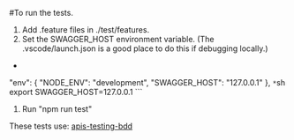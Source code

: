 #To run the tests.

1. Add .feature files in ./test/features.
1. Set the SWAGGER_HOST environment variable. (The .vscode/launch.json is a good place to do this if debugging locally.)
  * ```json
  "env": {
				"NODE_ENV": "development",
				"SWAGGER_HOST": "127.0.0.1"
			},
	```
	* ```sh
	export SWAGGER_HOST=127.0.0.1
	```
1. Run "npm run test"

These tests use: [apis-testing-bdd](http://apispots.com/projects/bdd/)

